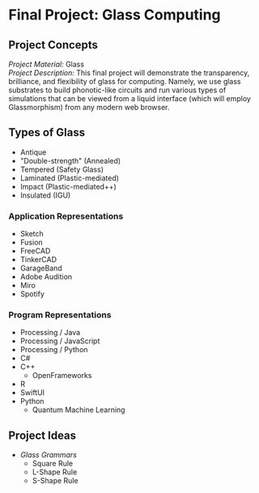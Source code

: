 # Final Project: Glass Computing

## Project Concepts
*Project Material:* Glass  
*Project Description:* This final project will demonstrate the transparency, brilliance, and flexibility of glass for computing. Namely, we use glass substrates to build phonotic-like circuits and run various types of simulations that can be viewed from a liquid interface (which will employ Glassmorphism) from any modern web browser.

## Types of Glass
* Antique
* "Double-strength" (Annealed)
* Tempered (Safety Glass)
* Laminated (Plastic-mediated)
* Impact (Plastic-mediated++)
* Insulated (IGU)


<!-- ## Project Representations
Representation 1:
Representation 2:
Representation 3: -->

### Application Representations
* Sketch
* Fusion
* FreeCAD
* TinkerCAD
* GarageBand
* Adobe Audition
* Miro
* Spotify

### Program Representations
* Processing / Java
* Processing / JavaScript
* Processing / Python
* C#
* C++
  * OpenFrameworks
* R
* SwiftUI
* Python
  * Quantum Machine Learning

## Project Ideas
* *Glass Grammars*
  * Square Rule
  * L-Shape Rule
  * S-Shape Rule






**<!-- Harmonic Oscillators (Harmonic Hopfield Networks)
Compression -> Crystals -> Crystal Intelligence -> Intelligence -->**
